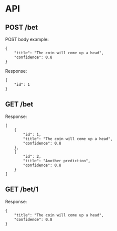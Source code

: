 # API

## POST /bet

POST body example:

    {
        "title": "The coin will come up a head",
        "confidence": 0.8
    }

Response:

    {
        "id": 1
    }

## GET /bet

Response:

    [
        {
            "id": 1,
            "title": "The coin will come up a head",
            "confidence": 0.8
        },
        {
            "id": 2,
            "title": "Another prediction",
            "confidence": 0.8
        }
    ]

## GET /bet/1

Response:

    {
        "title": "The coin will come up a head",
        "confidence": 0.8
    }
